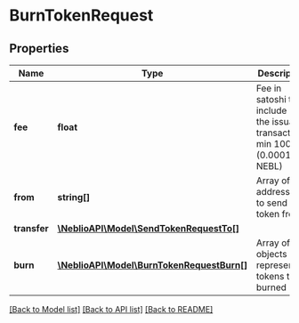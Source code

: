 # BurnTokenRequest

## Properties
Name | Type | Description | Notes
------------ | ------------- | ------------- | -------------
**fee** | **float** | Fee in satoshi to include in the issuance transaction min 10000 (0.0001 NEBL) | 
**from** | **string[]** | Array of addresses to send the token from | [optional] 
**transfer** | [**\NeblioAPI\Model\SendTokenRequestTo[]**](SendTokenRequestTo.md) |  | [optional] 
**burn** | [**\NeblioAPI\Model\BurnTokenRequestBurn[]**](BurnTokenRequestBurn.md) | Array of objects representing tokens to be burned | 

[[Back to Model list]](../README.md#documentation-for-models) [[Back to API list]](../README.md#documentation-for-api-endpoints) [[Back to README]](../README.md)



